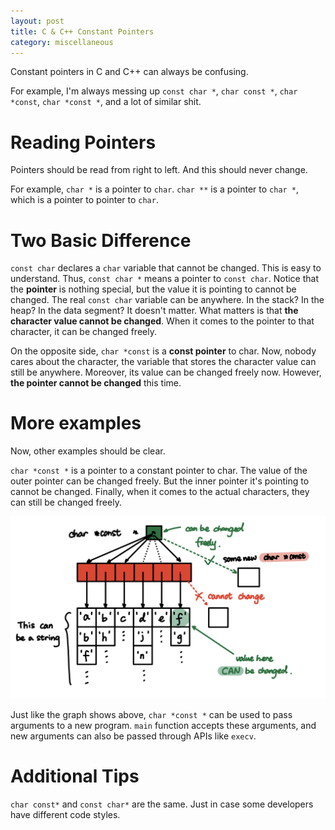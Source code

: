 ```yaml
---
layout: post
title: C & C++ Constant Pointers
category: miscellaneous
---
```


Constant pointers in C and C++ can always be confusing.

For example, I'm always messing up `const char *`, `char const *`, `char *const`, `char *const *`, and a lot of similar shit.

# Reading Pointers

Pointers should be read from right to left. And this should never change.

For example, `char *` is a pointer to `char`. `char **` is a pointer to `char *`, which is a pointer to pointer to `char`.

# Two Basic Difference

`const char` declares a `char` variable that cannot be changed. This is easy to understand. Thus, `const char *` means a pointer to `const char`. Notice that the **pointer** is nothing special, but the value it is pointing to cannot be changed. The real `const char` variable can be anywhere. In the stack? In the heap? In the data segment? It doesn't matter. What matters is that **the character value cannot be changed**. When it comes to the pointer to that character, it can be changed freely.

On the opposite side, `char *const` is a **const pointer** to char. Now, nobody cares about the character, the variable that stores the character value can still be anywhere. Moreover, its value can be changed freely now. However, **the pointer cannot be changed** this time.

# More examples

Now, other examples should be clear.

`char *const *` is a pointer to a constant pointer to char. The value of the outer pointer can be changed freely. But the inner pointer it's pointing to cannot be changed. Finally, when it comes to the actual characters, they can still be changed freely.

![picture 1](/images/2022-05-04-22-58-27-char-const.png)

Just like the graph shows above, `char *const *` can be used to pass arguments to a new program. `main` function accepts these arguments, and new arguments can also be passed through APIs like `execv`.

# Additional Tips

`char const*` and `const char*` are the same. Just in case some developers have different code styles.
